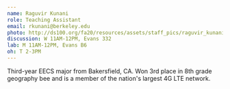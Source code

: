 ```yaml
---
name: Raguvir Kunani
role: Teaching Assistant
email: rkunani@berkeley.edu
photo: http://ds100.org/fa20/resources/assets/staff_pics/raguvir_kunani.png
discussion: W 11AM-12PM, Evans 332
lab: M 11AM-12PM, Evans B6
oh: T 2-3PM
---
```


Third-year EECS major from Bakersfield, CA. Won 3rd place in 8th grade geography bee and is a member of the nation's largest 4G LTE network.
